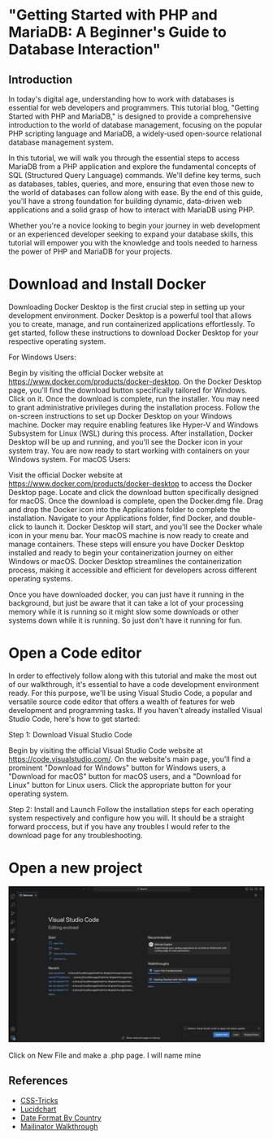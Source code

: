# "Getting Started with PHP and MariaDB: A Beginner's Guide to Database Interaction"

## Introduction 

In today's digital age, understanding how to work with databases is essential for web developers and programmers. This tutorial blog, "Getting Started with PHP and MariaDB," is designed to provide a comprehensive introduction to the world of database management, focusing on the popular PHP scripting language and MariaDB, a widely-used open-source relational database management system.

In this tutorial, we will walk you through the essential steps to access MariaDB from a PHP application and explore the fundamental concepts of SQL (Structured Query Language) commands. We'll define key terms, such as databases, tables, queries, and more, ensuring that even those new to the world of databases can follow along with ease. By the end of this guide, you'll have a strong foundation for building dynamic, data-driven web applications and a solid grasp of how to interact with MariaDB using PHP.

Whether you're a novice looking to begin your journey in web development or an experienced developer seeking to expand your database skills, this tutorial will empower you with the knowledge and tools needed to harness the power of PHP and MariaDB for your projects.

# Download and Install Docker
Downloading Docker Desktop is the first crucial step in setting up your development environment. Docker Desktop is a powerful tool that allows you to create, manage, and run containerized applications effortlessly. To get started, follow these instructions to download Docker Desktop for your respective operating system.

For Windows Users:

Begin by visiting the official Docker website at https://www.docker.com/products/docker-desktop.
On the Docker Desktop page, you'll find the download button specifically tailored for Windows. Click on it.
Once the download is complete, run the installer. You may need to grant administrative privileges during the installation process.
Follow the on-screen instructions to set up Docker Desktop on your Windows machine. Docker may require enabling features like Hyper-V and Windows Subsystem for Linux (WSL) during this process.
After installation, Docker Desktop will be up and running, and you'll see the Docker icon in your system tray. You are now ready to start working with containers on your Windows system.
For macOS Users:

Visit the official Docker website at https://www.docker.com/products/docker-desktop to access the Docker Desktop page.
Locate and click the download button specifically designed for macOS.
Once the download is complete, open the Docker.dmg file.
Drag and drop the Docker icon into the Applications folder to complete the installation.
Navigate to your Applications folder, find Docker, and double-click to launch it.
Docker Desktop will start, and you'll see the Docker whale icon in your menu bar. Your macOS machine is now ready to create and manage containers.
These steps will ensure you have Docker Desktop installed and ready to begin your containerization journey on either Windows or macOS. Docker Desktop streamlines the containerization process, making it accessible and efficient for developers across different operating systems.

Once you have downloaded docker, you can just have it running in the background, but just be aware that it can take a lot of your processing memory while it is running so it might slow some downloads or other systems down while it is running. So just don't have it running for fun. 

# Open a Code editor
In order to effectively follow along with this tutorial and make the most out of our walkthrough, it's essential to have a code development environment ready. For this purpose, we'll be using Visual Studio Code, a popular and versatile source code editor that offers a wealth of features for web development and programming tasks. If you haven't already installed Visual Studio Code, here's how to get started:

Step 1: Download Visual Studio Code

Begin by visiting the official Visual Studio Code website at https://code.visualstudio.com/.
On the website's main page, you'll find a prominent "Download for Windows" button for Windows users, a "Download for macOS" button for macOS users, and a "Download for Linux" button for Linux users. Click the appropriate button for your operating system.

Step 2: Install and Launch
Follow the installation steps for each operating system respectively and configure how you will. It should be a straight forward proccess, but if you have any troubles I would refer to the download page for any troubleshooting. 

# Open a new project

![](/src/img1.png)


Click on New File and make a .php page. I will name mine 

## References

- [CSS-Tricks](https://css-tricks.com/dom/) 
- [Lucidchart](https://www.lucidchart.com/pages/uml-activity-diagram)  
- [Date Format By Country](https://en.wikipedia.org/wiki/Date_format_by_country)
- [Mailinator Walkthrough](https://jasonpearce.com/2014/08/21/create-your-own-personal-mailinator-alternate-domain/)